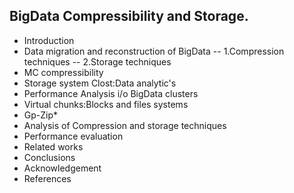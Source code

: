 BigData Compressibility and Storage. 
---------------------------------------------------------
- Introduction
- Data migration and reconstruction of BigData
--  1.Compression techniques
--  2.Storage techniques
- MC compressibility
- Storage system Clost:Data analytic's
- Performance Analysis i/o BigData clusters
- Virtual chunks:Blocks and files systems
- Gp-Zip* 
- Analysis of Compression and storage techniques 
- Performance evaluation
- Related works
- Conclusions
- Acknowledgement
- References
